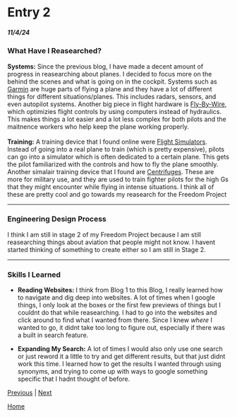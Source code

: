 # Entry 2
##### 11/4/24

### What Have I Reasearched? 
 **Systems:** Since the previous blog, I have made a decent amount of progress in reasearching about planes. I decided to focus more on the behind the scenes and what is going on in the cockpit. Systems such as [Garmin](Garmin.com) are huge parts of flying a plane and they have a lot of different things for different situations/planes. This includes radars, sensors, and even autopilot systems. Another big piece in flight hardware is [Fly-By-Wire](https://www.baesystems.com/en-us/definition/what-are-fly-by-wire-systems), which optimizies flight controls by using computers instead of hydraulics. This makes things a lot easier and a lot less complex for both pilots and the maitnence workers who help keep the plane working properly. <br>
    <br> **Training:** A training device that I found online were [Flight Simulators](https://www.deltamuseum.org/about-us/blog/from-the-hangars/2018/02/14/employee-spotlight-our-simulator-operators). Instead of going into a real plane to train (which is pretty expensive), pilots can go into a simulator which is often dedicated to a certain plane. This gets the pilot familiarized with the controls and how to fly the plane smoothly. Another simalair training device that I found are [Centrifuges](https://www.etcaircrewtraining.com/atfs-400-31-high-g-human-centrifuge-tactical-trainer.html). These are more for military use, and they are used to train fighter pilots for the high Gs that they might encounter while flying in intense situations. I think all of these are pretty cool and go towards my reasearch for the Freedom Project

---

### Engineering Design Process 
I think I am still in stage 2 of my Freedom Project because I am still reasearching things about aviation that people might not know. I havent started thinking of something to create either so I am still in Stage 2.

---

### Skills I Learned

* **Reading Websites:** I think from Blog 1 to this Blog, I really learned how to navigate and dig deep into websites. A lot of times when I google things, I only look at the boxes or the first few previews of things but I couldnt do that while reasearching. I had to go into the websites and click around to find what I wanted from there. Since I knew _where_ I wanted to go, it didnt take too long to figure out, especially if there was a built in search feature.

*  **Expanding My Search:** A lot of times I would also only use one search or just reword it a little to try and get different results, but that just didnt work this time. I learned how to get the results I wanted through using synonyms, and trying to come up with ways to google something specific that I hadnt thought of before. 


[Previous](entry01.md) | [Next](entry03.md)

[Home](../README.md)
